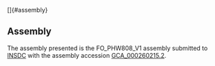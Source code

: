[]{#assembly}

Assembly
--------

The assembly presented is the FO\_PHW808\_V1 assembly submitted to
[INSDC](http://www.insdc.org) with the assembly accession
[GCA\_000260215.2](http://www.ebi.ac.uk/ena/data/view/GCA_000260215.2).
